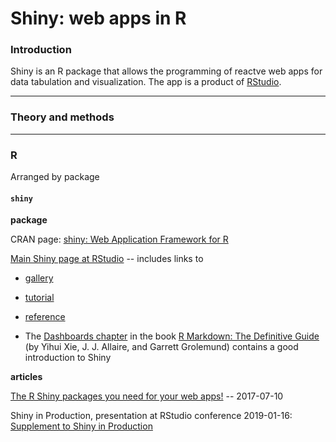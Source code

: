 # Shiny: web apps in R

### Introduction

Shiny is an R package that allows the programming of reactve web apps for data tabulation and visualization. The app is a product of [RStudio](https://www.rstudio.com/).

---
### Theory and methods


---
### R

Arranged by package

#### `shiny`

**package**

CRAN page: [shiny: Web Application Framework for R](https://cran.r-project.org/web/packages/shiny/index.html)

[Main Shiny page at RStudio](http://shiny.rstudio.com/) -- includes links to 


* [gallery](http://shiny.rstudio.com/gallery/)

* [tutorial](https://shiny.rstudio.com/tutorial/)

* [reference](http://shiny.rstudio.com/reference/shiny/latest/)

* The [Dashboards chapter](https://bookdown.org/yihui/rmarkdown/dashboards.html) in the book [R Markdown: The Definitive Guide](https://bookdown.org/yihui/rmarkdown/) (by Yihui Xie, J. J. Allaire, and Garrett Grolemund) contains a good introduction to Shiny



**articles**

[The R Shiny packages you need for your web apps!](http://enhancedatascience.com/2017/07/10/the-packages-you-need-for-your-r-shiny-application/) -- 2017-07-10

Shiny in Production, presentation at RStudio conference 2019-01-16: [Supplement to Shiny in Production](https://kellobri.github.io/shiny-prod-book/)
